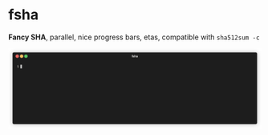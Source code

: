 # fsha
**Fancy SHA**, parallel, nice progress bars, etas, compatible with `sha512sum -c`

![](docs/fsha.gif)
